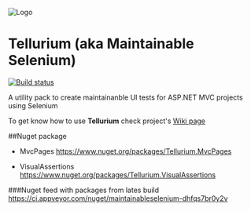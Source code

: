 ![Logo](https://raw.githubusercontent.com/cezarypiatek/Tellurium/master/Doc/TelluriumLogo128x128.png)
# Tellurium (aka Maintainable Selenium)
[![Build status](https://ci.appveyor.com/api/projects/status/t0jlwy833c7sqyte?svg=true)](https://ci.appveyor.com/project/cezarypiatek/maintainableselenium)

A utility pack to create maintainanble UI tests for ASP.NET MVC projects using Selenium

To get know how to use **Tellurium** check project's [Wiki page](https://github.com/cezarypiatek/Tellurium/wiki)

##Nuget package
- MvcPages
  https://www.nuget.org/packages/Tellurium.MvcPages

- VisualAssertions
  https://www.nuget.org/packages/Tellurium.VisualAssertions



###Nuget feed with packages from lates build
https://ci.appveyor.com/nuget/maintainableselenium-dhfqs7br0y2v
